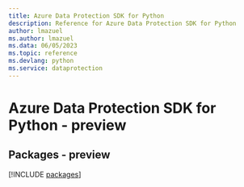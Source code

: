 ```yaml
---
title: Azure Data Protection SDK for Python
description: Reference for Azure Data Protection SDK for Python
author: lmazuel
ms.author: lmazuel
ms.data: 06/05/2023
ms.topic: reference
ms.devlang: python
ms.service: dataprotection
---
```

# Azure Data Protection SDK for Python - preview
## Packages - preview
[!INCLUDE [packages](data-protection-index.md)]